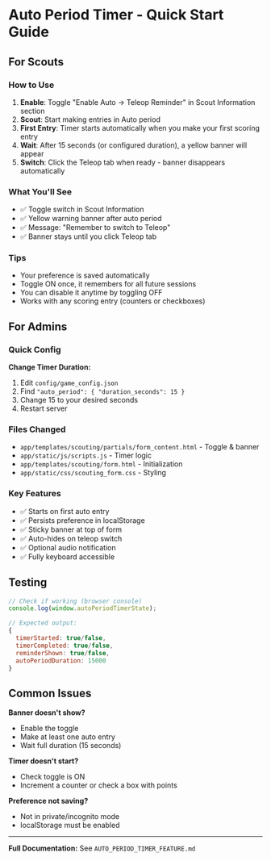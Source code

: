 # Auto Period Timer - Quick Start Guide

## For Scouts

### How to Use
1. **Enable**: Toggle "Enable Auto → Teleop Reminder" in Scout Information section
2. **Scout**: Start making entries in Auto period
3. **First Entry**: Timer starts automatically when you make your first scoring entry
4. **Wait**: After 15 seconds (or configured duration), a yellow banner will appear
5. **Switch**: Click the Teleop tab when ready - banner disappears automatically

### What You'll See
- ✅ Toggle switch in Scout Information
- ✅ Yellow warning banner after auto period
- ✅ Message: "Remember to switch to Teleop"
- ✅ Banner stays until you click Teleop tab

### Tips
- Your preference is saved automatically
- Toggle ON once, it remembers for all future sessions
- You can disable it anytime by toggling OFF
- Works with any scoring entry (counters or checkboxes)

## For Admins

### Quick Config
**Change Timer Duration:**
1. Edit `config/game_config.json`
2. Find `"auto_period": { "duration_seconds": 15 }`
3. Change 15 to your desired seconds
4. Restart server

### Files Changed
- `app/templates/scouting/partials/form_content.html` - Toggle & banner
- `app/static/js/scripts.js` - Timer logic
- `app/templates/scouting/form.html` - Initialization
- `app/static/css/scouting_form.css` - Styling

### Key Features
- ✅ Starts on first auto entry
- ✅ Persists preference in localStorage
- ✅ Sticky banner at top of form
- ✅ Auto-hides on teleop switch
- ✅ Optional audio notification
- ✅ Fully keyboard accessible

## Testing
```javascript
// Check if working (browser console)
console.log(window.autoPeriodTimerState);

// Expected output:
{
  timerStarted: true/false,
  timerCompleted: true/false,
  reminderShown: true/false,
  autoPeriodDuration: 15000
}
```

## Common Issues

**Banner doesn't show?**
- Enable the toggle
- Make at least one auto entry
- Wait full duration (15 seconds)

**Timer doesn't start?**
- Check toggle is ON
- Increment a counter or check a box with points

**Preference not saving?**
- Not in private/incognito mode
- localStorage must be enabled

---

**Full Documentation:** See `AUTO_PERIOD_TIMER_FEATURE.md`
